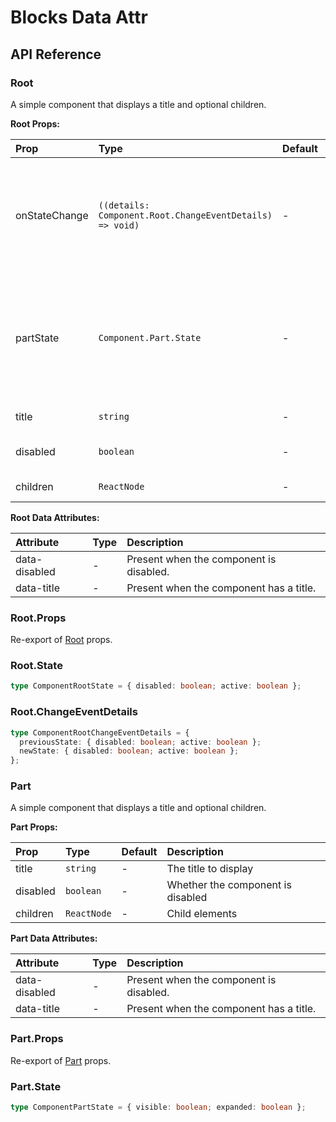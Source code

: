 # Blocks Data Attr

[//]: types.ts '<-- Autogenerated By (do not edit the following markdown directly)'

## API Reference

### Root

A simple component that displays a title and optional children.

**Root Props:**

| Prop           | Type                                                       | Default | Description                                                                                               |
| :------------- | :--------------------------------------------------------- | :------ | :-------------------------------------------------------------------------------------------------------- |
| onStateChange  | `((details: Component.Root.ChangeEventDetails) => void)`   | -       | Callback fired when the state changes. Receives the event details containing previous and new states.     |
| partState      | `Component.Part.State`                                     | -       | Optional state from the Part component. This demonstrates cross-component type references.                |
| title          | `string`                                                   | -       | The title to display                                                                                      |
| disabled       | `boolean`                                                  | -       | Whether the component is disabled                                                                         |
| children       | `ReactNode`                                                | -       | Child elements                                                                                            |

**Root Data Attributes:**

| Attribute      | Type    | Description                                |
| :------------- | :------ | :----------------------------------------- |
| data-disabled  | -       | Present when the component is disabled.    |
| data-title     | -       | Present when the component has a title.    |

### Root.Props

Re-export of [Root](#root) props.

### Root.State

```typescript
type ComponentRootState = { disabled: boolean; active: boolean };
```

### Root.ChangeEventDetails

```typescript
type ComponentRootChangeEventDetails = {
  previousState: { disabled: boolean; active: boolean };
  newState: { disabled: boolean; active: boolean };
};
```

### Part

A simple component that displays a title and optional children.

**Part Props:**

| Prop           | Type             | Default | Description                         |
| :------------- | :--------------- | :------ | :---------------------------------- |
| title          | `string`         | -       | The title to display                |
| disabled       | `boolean`        | -       | Whether the component is disabled   |
| children       | `ReactNode`      | -       | Child elements                      |

**Part Data Attributes:**

| Attribute      | Type    | Description                                |
| :------------- | :------ | :----------------------------------------- |
| data-disabled  | -       | Present when the component is disabled.    |
| data-title     | -       | Present when the component has a title.    |

### Part.Props

Re-export of [Part](#part) props.

### Part.State

```typescript
type ComponentPartState = { visible: boolean; expanded: boolean };
```

